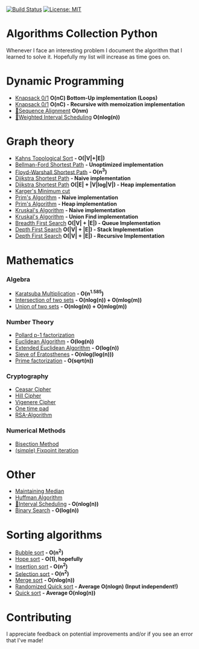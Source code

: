 [![Build Status](https://travis-ci.com/AladdinPerzon/Algorithms-Collection-Python.svg?branch=master)](https://travis-ci.com/AladdinPerzon/Algorithms-Collection-Python) [![License: MIT](https://img.shields.io/badge/License-MIT-yellow.svg)](https://opensource.org/licenses/MIT)

# Algorithms Collection Python
Whenever I face an interesting problem I document the algorithm that I learned to solve it. Hopefully my list will increase as time goes on.

# Dynamic Programming
* [Knapsack 0/1](https://github.com/AladdinPerzon/Algorithms-Collection-Python/blob/master/Algorithms/dynamic_programming/knapsack/knapsack_bottomup.py)  **O(nC) Bottom-Up implementation (Loops)**
* [Knapsack 0/1](https://github.com/AladdinPerzon/Algorithms-Collection-Python/blob/master/Algorithms/dynamic_programming/knapsack/knapsack_memoization_recursive_topdown.py) **O(nC) - Recursive with memoization implementation**
* [:movie_camera:](https://youtu.be/XmyxiSc3LKg)[Sequence Alignment](https://github.com/AladdinPerzon/Algorithms-Collection-Python/blob/master/Algorithms/dynamic_programming/sequence_alignment.py) **O(nm)**
* [:movie_camera:](https://youtu.be/dU-coYsd7zw)[Weighted Interval Scheduling](https://github.com/AladdinPerzon/Algorithms-Collection-Python/blob/master/Algorithms/dynamic_programming/weighted_interval_scheduling.py) **O(nlog(n))**

# Graph theory
* [Kahns Topological Sort](https://github.com/AladdinPerzon/Algorithms-Collection-Python/blob/master/Algorithms/graphtheory/kahns-toposort/kahns.py) **- O(|V|+|E|)**
* [Bellman-Ford Shortest Path](https://github.com/AladdinPerzon/Algorithms-Collection-Python/blob/master/Algorithms/graphtheory/bellman-ford/bellman_ford.py) **- Unoptimized implementation**
* [Floyd-Warshall Shortest Path](https://github.com/AladdinPerzon/Algorithms-Collection-Python/blob/master/Algorithms/graphtheory/floyd-warshall/floyd-warshall.py) **- O(n<sup>3</sup>)**
* [Dijkstra Shortest Path](https://github.com/AladdinPerzon/Algorithms-Collection-Python/blob/master/Algorithms/graphtheory/dijkstra/djikstra.py) **- Naive implementation**
* [Dijkstra Shortest Path](https://github.com/AladdinPerzon/Algorithms-Collection-Python/blob/master/Algorithms/graphtheory/dijkstra/heapdijkstra.py) **O(|E| + |V|log|V|) - Heap implementation**
* [Karger's Minimum cut](https://github.com/AladdinPerzon/Algorithms-Collection-Python/blob/master/Algorithms/graphtheory/kargers/kargermincut.py)
* [Prim's Algorithm](https://github.com/AladdinPerzon/Algorithms-Collection-Python/blob/master/Algorithms/graphtheory/prims/prims_algorithm.py) **- Naive implementation**
* [Prim's Algorithm](https://github.com/AladdinPerzon/Algorithms-Collection-Python/blob/master/Algorithms/graphtheory/prims/primheap.py) **- Heap implementation**
* [Kruskal's Algorithm](https://github.com/AladdinPerzon/Algorithms-Collection-Python/blob/master/Algorithms/graphtheory/kruskal/kruskal.py) **- Naive implementation**
* [Kruskal's Algorithm](https://github.com/AladdinPerzon/Algorithms-Collection-Python/blob/master/Algorithms/graphtheory/kruskal/kruskal_unionfind.py) **- Union Find implementation**
* [Breadth First Search](https://github.com/AladdinPerzon/Algorithms-Collection-Python/blob/master/Algorithms/graphtheory/breadth-first-search/BFS_queue_iterative.py) **O(|V| + |E|) - Queue Implementation**
* [Depth First Search](https://github.com/AladdinPerzon/Algorithms-Collection-Python/blob/master/Algorithms/graphtheory/depth-first-search/DFS_stack_iterative.py) **O(|V| + |E|) - Stack Implementation**
* [Depth First Search](https://github.com/AladdinPerzon/Algorithms-Collection-Python/blob/master/Algorithms/graphtheory/depth-first-search/DFS_recursive.py) **O(|V| + |E|) - Recursive Implementation**

# Mathematics
### Algebra
* [Karatsuba Multiplication](https://github.com/AladdinPerzon/Algorithms-Collection-Python/blob/master/Algorithms/math/karatsuba/karatsuba.py) **- O(n<sup>1.585</sup>)** 
* [Intersection of two sets](https://github.com/AladdinPerzon/Algorithms-Collection-Python/blob/master/Algorithms/math/intersection_of_two_sets/intersection_of_two_sets.py) **- O(nlog(n)) + O(mlog(m))** 
* [Union of two sets](https://github.com/AladdinPerzon/Algorithms-Collection-Python/blob/master/Algorithms/math/union_of_two_sets/union_of_two_sets.py) **- O(nlog(n)) + O(mlog(m))** 

### Number Theory
* [Pollard p-1 factorization](https://github.com/AladdinPerzon/Algorithms-Collection-Python/blob/master/Algorithms/math/pollard_p1/pollard_p1.py)  
* [Euclidean Algorithm](https://github.com/AladdinPerzon/Algorithms-Collection-Python/blob/master/Algorithms/math/euclid_gcd/euclid_gcd.py)  **- O(log(n))**
* [Extended Euclidean Algorithm](https://github.com/AladdinPerzon/Algorithms-Collection-Python/blob/master/Algorithms/math/extended_euclidean_algorithm/euclid_gcd.py)  **- O(log(n))**
* [Sieve of Eratosthenes](https://github.com/AladdinPerzon/Algorithms-Collection-Python/blob/master/Algorithms/math/sieve_of_eratosthenes/sieve_eratosthenes.py) **- O(nlog(log(n)))**
* [Prime factorization](https://github.com/AladdinPerzon/Algorithms-Collection-Python/blob/master/Algorithms/math/prime_factorization/primefactorization.py) **- O(sqrt(n))**

### Cryptography
* [Ceasar Cipher](https://github.com/AladdinPerzon/Algorithms-Collection-Python/blob/master/Algorithms/cryptology/ceasar_shifting_cipher/ceasar_shift_cipher.py)
* [Hill Cipher](https://github.com/AladdinPerzon/Algorithms-Collection-Python/blob/master/Algorithms/cryptology/hill_cipher/hill_cipher.py)
* [Vigenere Cipher](https://github.com/AladdinPerzon/Algorithms-Collection-Python/blob/master/Algorithms/cryptology/vigenere_cipher/vigenere.py)
* [One time pad](https://github.com/AladdinPerzon/Algorithms-Collection-Python/blob/master/Algorithms/cryptology/one_time_pad/one_time_pad.py)
* [RSA-Algorithm](https://github.com/AladdinPerzon/Algorithms-Collection-Python/blob/master/Algorithms/cryptology/RSA_algorithm/RSA.py)


### Numerical Methods
* [Bisection Method](https://github.com/AladdinPerzon/Algorithms-Collection-Python/blob/master/Algorithms/numerical_methods/bisection.py)
* [(simple) Fixpoint iteration](https://github.com/AladdinPerzon/Algorithms-Collection-Python/blob/master/Algorithms/numerical_methods/fixpoint.py)

# Other
* [Maintaining Median](https://github.com/AladdinPerzon/Algorithms-Collection-Python/blob/master/Algorithms/other/median_maintenance.py)
* [Huffman Algorithm](https://github.com/AladdinPerzon/Algorithms-Collection-Python/blob/master/Algorithms/other/Huffman/Huffman.py)
* [:movie_camera:](https://youtu.be/SmPxC8m0yIY)[Interval Scheduling](https://github.com/AladdinPerzon/Algorithms-Collection-Python/blob/master/Algorithms/other/interval_scheduling.py) **- O(nlog(n))**
* [Binary Search](https://github.com/AladdinPerzon/Algorithms-Collection-Python/blob/master/Algorithms/search/binarysearch.py) **- O(log(n))** 

# Sorting algorithms
* [Bubble sort](https://github.com/AladdinPerzon/Algorithms-Collection-Python/blob/master/Algorithms/sorting/bubblesort.py) **- O(n<sup>2</sup>)** 
* [Hope sort](https://github.com/AladdinPerzon/Algorithms-Collection-Python/blob/master/Algorithms/sorting/hopesort.py) **- O(1), hopefully**
* [Insertion sort](https://github.com/AladdinPerzon/Algorithms-Collection-Python/blob/master/Algorithms/sorting/insertionsort.py) **- O(n<sup>2</sup>)** 
* [Selection sort](https://github.com/AladdinPerzon/Algorithms-Collection-Python/blob/master/Algorithms/sorting/selectionsort.py) **- O(n<sup>2</sup>)** 
* [Merge sort](https://github.com/AladdinPerzon/Algorithms-Collection-Python/blob/master/Algorithms/sorting/mergesort.py) **- O(nlog(n))** 
* [Randomized Quick sort](https://github.com/AladdinPerzon/Algorithms-Collection-Python/blob/master/Algorithms/sorting/randomized_quicksort.py) **- Average O(nlogn) (Input independent!)**
* [Quick sort](https://github.com/AladdinPerzon/Algorithms-Collection-Python/blob/master/Algorithms/sorting/quicksort.py) **- Average O(nlog(n))**

# Contributing
I appreciate feedback on potential improvements and/or if you see an error that I've made!


